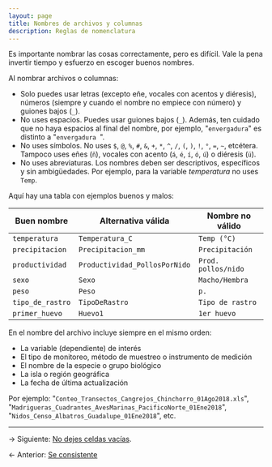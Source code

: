 ```yaml
---
layout: page
title: Nombres de archivos y columnas
description: Reglas de nomenclatura
---
```


Es importante nombrar las cosas correctamente, pero es difícil. Vale la pena invertir tiempo y esfuerzo en escoger buenos nombres.

Al nombrar archivos o columnas:

- Solo puedes usar letras (excepto eñe, vocales con acentos y diéresis), números (siempre y cuando el nombre no empiece con número) y guiones bajos (`_`).
- No uses espacios. Puedes usar guiones bajos (`_`). Además, ten cuidado que no haya espacios al final del nombre, por ejemplo, "`envergadura`" es distinto a "`envergadura `".
- No uses símbolos. No uses `$`, `@`, `%`, `#`, `&`, `+`, `*`, `^`, `/`, `(`, `)`, `!`, `°`, `=`, `~`, etcétera. Tampoco uses eñes (`ñ`), vocales con acento (`á`, `é`, `í`, `ó`, `ú`) o diéresis (`ü`).
- No uses abreviaturas. Los nombres deben ser descriptivos, específicos y sin ambigüedades. Por ejemplo, para la variable *temperatura* no uses `Temp`.

Aquí hay una tabla con ejemplos buenos y malos:

**Buen nombre**  | **Alternativa válida**        | **Nombre no válido**
-----------------|-------------------------------|---------------------
`temperatura`    | `Temperatura_C`               | `Temp (°C)`
`precipitacion`  | `Precipitacion_mm`            | `Precipitación`
`productividad`  | `Productividad_PollosPorNido` | `Prod. pollos/nido`
`sexo`           | `Sexo`                        | `Macho/Hembra`
`peso`           | `Peso`                        | `p.`
`tipo_de_rastro` | `TipoDeRastro`                | `Tipo de rastro`
`primer_huevo`   | `Huevo1`                      | `1er huevo`

En el nombre del archivo incluye siempre en el mismo orden:

- La variable (dependiente) de interés
- El tipo de monitoreo, método de muestreo o instrumento de medición
- El nombre de la especie o grupo biológico
- La isla o región geográfica
- La fecha de última actualización

Por ejemplo: "`Conteo_Transectos_Cangrejos_Chinchorro_01Ago2018.xls`", "`Madrigueras_Cuadrantes_AvesMarinas_PacificoNorte_01Ene2018`", "`Nidos_Censo_Albatros_Guadalupe_01Ene2018`", etc.

---

&rarr; Siguiente: [No dejes celdas vacías](celdas_vacias.html).

&larr; Anterior: [Se consistente](consistencia.html)
